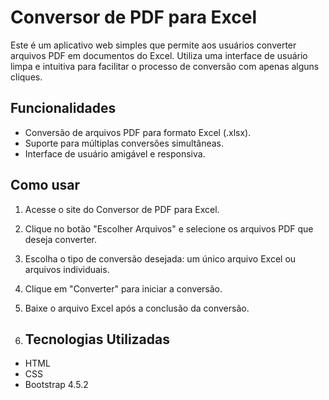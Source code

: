 # Conversor de PDF para Excel

Este é um aplicativo web simples que permite aos usuários converter arquivos PDF em documentos do Excel. Utiliza uma interface de usuário limpa e intuitiva para facilitar o processo de conversão com apenas alguns cliques.

## Funcionalidades

- Conversão de arquivos PDF para formato Excel (.xlsx).
- Suporte para múltiplas conversões simultâneas.
- Interface de usuário amigável e responsiva.

## Como usar

1. Acesse o site do Conversor de PDF para Excel.
2. Clique no botão "Escolher Arquivos" e selecione os arquivos PDF que deseja converter.
3. Escolha o tipo de conversão desejada: um único arquivo Excel ou arquivos individuais.
4. Clique em "Converter" para iniciar a conversão.
5. Baixe o arquivo Excel após a conclusão da conversão.

6. ## Tecnologias Utilizadas

- HTML
- CSS
- Bootstrap 4.5.2
